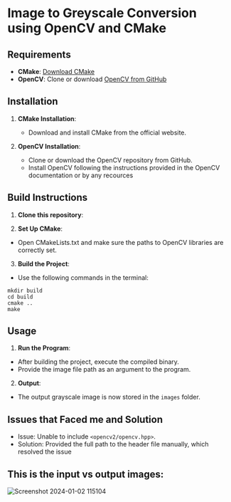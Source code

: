 # Image to Greyscale Conversion using OpenCV and CMake

## Requirements

- **CMake**: [Download CMake](https://cmake.org/download/)
- **OpenCV**: Clone or download [OpenCV from GitHub](https://github.com/opencv/opencv)

## Installation

1. **CMake Installation**:
   - Download and install CMake from the official website.
  
2. **OpenCV Installation**:
   - Clone or download the OpenCV repository from GitHub.
   - Install OpenCV following the instructions provided in the OpenCV documentation or by any recources

## Build Instructions

1. **Clone this repository**:

2. **Set Up CMake**:
- Open CMakeLists.txt and make sure the paths to OpenCV libraries are correctly set.

3. **Build the Project**:
- Use the following commands in the terminal:
```
mkdir build
cd build
cmake ..
make
```

## Usage

1. **Run the Program**:
- After building the project, execute the compiled binary.
- Provide the image file path as an argument to the program.

2. **Output**:
- The output grayscale image is now stored in the `images` folder.

## Issues that Faced me and Solution
- Issue: Unable to include `<opencv2/opencv.hpp>`.
- Solution: Provided the full path to the header file manually, which resolved the issue

## This is the input vs output images:

![Screenshot 2024-01-02 115104](https://github.com/nadaahmed2001/OpenCV-Greyscale-Converter/assets/60941223/2400c202-31c4-4316-a3a1-26b58ad16e87)
